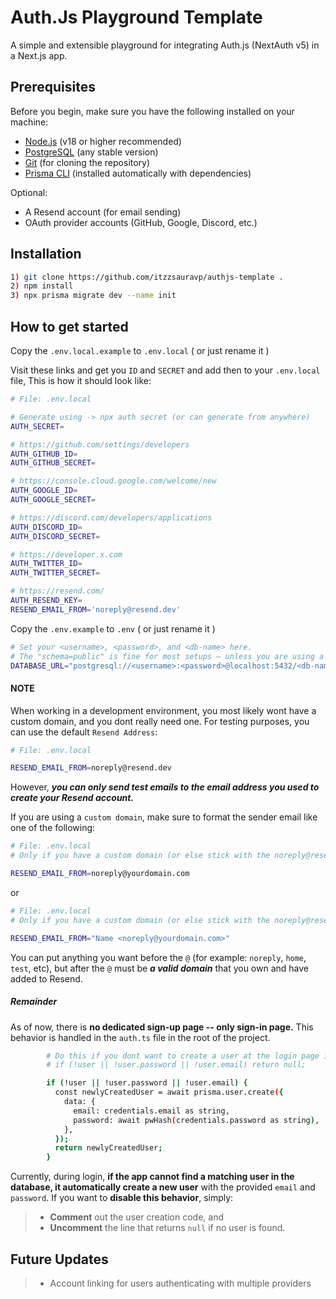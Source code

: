 # Auth.Js Playground Template

A simple and extensible playground for integrating Auth.js (NextAuth v5) in a Next.js app.

## Prerequisites

Before you begin, make sure you have the following installed on your machine:

- [Node.js](https://nodejs.org/) (v18 or higher recommended)
- [PostgreSQL](https://www.postgresql.org/) (any stable version)
- [Git](https://git-scm.com/) (for cloning the repository)
- [Prisma CLI](https://www.prisma.io/docs/reference/api-reference/command-reference#cli-commands) (installed automatically with dependencies)

Optional:

- A Resend account (for email sending)
- OAuth provider accounts (GitHub, Google, Discord, etc.)

## Installation

```bash
1) git clone https://github.com/itzzsauravp/authjs-template .
2) npm install
3) npx prisma migrate dev --name init
```

## How to get started

Copy the `.env.local.example` to `.env.local` ( or just rename it )

Visit these links and get you `ID` and `SECRET` and add then to your `.env.local` file, This is how it should look like:

```bash
# File: .env.local

# Generate using -> npx auth secret (or can generate from anywhere)
AUTH_SECRET=

# https://github.com/settings/developers
AUTH_GITHUB_ID=
AUTH_GITHUB_SECRET=

# https://console.cloud.google.com/welcome/new
AUTH_GOOGLE_ID=
AUTH_GOOGLE_SECRET=

# https://discord.com/developers/applications
AUTH_DISCORD_ID=
AUTH_DISCORD_SECRET=

# https://developer.x.com
AUTH_TWITTER_ID=
AUTH_TWITTER_SECRET=

# https://resend.com/
AUTH_RESEND_KEY=
RESEND_EMAIL_FROM='noreply@resend.dev'

```

Copy the `.env.example` to `.env` ( or just rename it )

```bash
# Set your <username>, <password>, and <db-name> here.
# The "schema=public" is fine for most setups — unless you are using a custom PostgreSQL schema, you don't need to change it.
DATABASE_URL="postgresql://<username>:<password>@localhost:5432/<db-name>?schema=public"

```

#### NOTE

When working in a development environment, you most likely wont have a custom domain, and you dont really need one.
For testing purposes, you can use the default `Resend Address`:

```bash
# File: .env.local

RESEND_EMAIL_FROM=noreply@resend.dev
```

However, **_you can only send test emails to the email address you used to create your Resend account._**

If you are using a `custom domain`, make sure to format the sender email like one of the following:

```bash
# File: .env.local
# Only if you have a custom domain (or else stick with the noreply@resend.dev).

RESEND_EMAIL_FROM=noreply@yourdomain.com
```

or

```bash
# File: .env.local
# Only if you have a custom domain (or else stick with the noreply@resend.dev).

RESEND_EMAIL_FROM="Name <noreply@yourdomain.com>"
```

You can put anything you want before the `@` (for example: `noreply`, `home`, `test`, etc), but after the `@` must be **_a valid domain_** that you own and have added to Resend.

##### Remainder

As of now, there is **no dedicated sign-up page -- only sign-in page.**
This behavior is handled in the `auth.ts` file in the root of the project.

```bash
        # Do this if you dont want to create a user at the login page if the user doesnot exist
        # if (!user || !user.password || !user.email) return null;

        if (!user || !user.password || !user.email) {
          const newlyCreatedUser = await prisma.user.create({
            data: {
              email: credentials.email as string,
              password: await pwHash(credentials.password as string),
            },
          });
          return newlyCreatedUser;
        }
```

Currently, during login, **if the app cannot find a matching user in the database, it automatically create a new user** with the provided `email` and `password`.
If you want to **disable this behavior**, simply:

> - **Comment** out the user creation code, and
> - **Uncomment** the line that returns `null` if no user is found.

## Future Updates

> - Account linking for users authenticating with multiple providers
